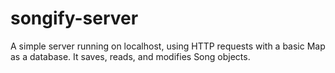 # songify-server

A simple server running on localhost, using HTTP requests with a basic Map as a database. It saves, reads, and
modifies Song objects.
